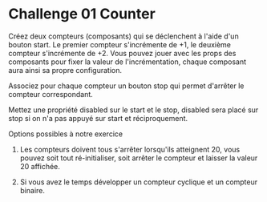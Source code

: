 # Challenge 01 Counter

Créez deux compteurs (composants) qui se déclenchent à l'aide d'un bouton start. Le premier compteur s'incrémente de +1, le deuxième compteur s'incrémente de +2. Vous pouvez jouer avec les props des composants pour fixer la valeur de l'incrémentation, chaque composant aura ainsi sa propre configuration.

Associez pour chaque compteur un bouton stop qui permet d'arrêter le compteur correspondant.

Mettez une propriété disabled sur le start et le stop, disabled sera placé sur stop si on n'a pas appuyé sur start et réciproquement.

Options possibles à notre exercice

1. Les compteurs doivent tous s'arrêter lorsqu'ils atteignent 20, vous pouvez soit tout ré-initialiser, soit arrêter le compteur et laisser la valeur 20 affichée.

2. Si vous avez le temps développer un compteur cyclique et un compteur binaire.